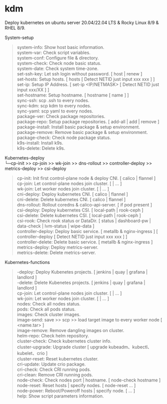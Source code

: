 # kdm

Deploy kubernetes on ubuntu server 20.04/22.04 LTS & Rocky Linux 8/9 & RHEL 8/9.  
  
System-setup  
 > system-info: Show host basic information.  
 > system-var: Check script variables.  
 > system-conf: Configure file & directory.  
 > system-check: Check node basic status.  
 > system-date: Check system time-zone.  
 > set-ssh-key: Let ssh login without password. [ host | renew ]  
 > set-hosts: Setup hosts. [ hosts <m> <Start> <End> <w> <Start> <End> [ Detect NETID just input xxx xxx ] ]  
 > set-ip: Setup IP Address. [ set-ip <IP/NETMASK> [ Detect NETID just input xxx/XX ] ]  
 > set-hostname: Setup hostname. [ hostname [ name ] ]  
 > sync-ssh: scp .ssh to every nodes.  
 > sync-kdm: scp kdm to every nodes.  
 > sync-yaml: scp yaml to every nodes.  
 > package-ver: Check package repositories.  
 > package-repo: Setup package repositories. [ add-all | add | remove ]  
 > package-install: Install basic package & setup environment.  
 > package-remove: Remove basic package & setup environment.  
 > package-check: Check node package status.  
 > k9s-install: Install k9s.  
 > k9s-delete: Delete k9s.  

Kubernetes-deploy  
  └─cp-init >> cp-join >> wk-join >> dns-rollout >> controller-deploy >> metrics-deploy >> csi-deploy  
 > cp-init: Init first control-plane node & deploy CNI. [ calico | flannel ]  
 > cp-join:  Let control-plane nodes join cluster. [ <hosts> | <node-name> ... ]  
 > wk-join: Let worker nodes join cluster. [ <hosts> | <node-name> ... ]  
 > cni-deploy: Deploy kubernetes CNI. [ calico | flannel ]  
 > cni-delete: Delete kubernetes CNI. [ calico | flannel ]  
 > dns-rollout: Rollout coredns & calico-api-server. [ if pod present ]  
 > csi-deploy: Deploy kubernetes CSI. [ local-path | rook-ceph ]  
 > csi-delete: Delete kubernetes CSI. [ local-path | rook-ceph ]  
 > csi-rook: Check rook status or DataDir. [ status | dashboard-pw | data-check | lvm-status | wipe-data ]  
 > controller-deploy: Deploy basic service. [ metallb & nginx-ingress ] [ controller-deploy <Start> <End> [ Detect NETID just input xxx xxx ] ]  
 > controller-delete: Delete basic service. [ metallb & nginx-ingress ]  
 > metrics-deploy: Deploy metrics-server.  
 > metrics-delete: Delete metrics-server.  

Kubernetes-functions  
 > <project-name>-deploy: Deploy Kubenetes projects. [ jenkins | quay | grafana | landlord  ]  
 > <project-name>-delete: Delete Kubenetes projects. [ jenkins | quay | grafana | landlord  ]  
 > cp-join:  Let control-plane nodes join cluster. [ <hosts> | <node-name> ... ]  
 > wk-join: Let worker nodes join cluster. [ <hosts> | <node-name> ... ]  
 > nodes: Check all nodes status.  
 > pods: Check all pods status.  
 > images: Check cluster images.  
 > image-send: save >> scp >> load target image to every worker node [ <image-name> <name.tar> ]  
 > image-remove: Remove dangling images on cluster.  
 > helm-repo: Check helm repository.  
 > cluster-check: Check kubernetes cluster info.  
 > cluster-upgrade: Upgrade cluster [ upgrade kubeadm、kubectl、kubelet、crio ]  
 > cluster-reset: Reset kubernetes cluster.  
 > cri-update: Update crio package.  
 > cri-check: Check CRI running pods.  
 > cri-clean: Remove CRI running pods.  
 > node-check: Check nodes port | hostname. [ node-check <NETID> <Start> <End> <Port> hostname ]  
 > node-reset: Reset hosts | specify nodes. [ node-reset <node-name> ... ]  
 > node-power: Reboot/Poweroff hosts | specify node. [ <node-name> ... ]  
 > help: Show script parameters information.  